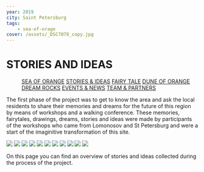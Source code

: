 ```yaml
---
year: 2019
city: Saint Petersburg
tags:
    - sea-of-orage
cover: /assets/_DSC7078_copy.jpg
---
```


# STORIES AND IDEAS

<Menu>
<a href="/sea-of-orange">SEA OF ORANGE</a>
<a href="/sea-of-orange/stories-and-ideas">STORIES & IDEAS</a>
<a href="/sea-of-orange/fairytale">FAIRY TALE</a>
<a href="/sea-of-orange/dune-of-orange">DUNE OF ORANGE</a>
<a href="/sea-of-orange/dreamrocks">DREAM ROCKS</a>
<a href="/sea-of-orange/events-and-news">EVENTS & NEWS</a>
<a href="/sea-of-orange/team-and-partners">TEAM & PARTNERS</a>
</Menu>

The first phase of the project was to get to know the area and ask the local residents to share their memories and dreams for the future of this region by means of workshops and a walking conference. These memories, fairytales, drawings, dreams, stories and ideas were made by participants of the workshops who came from Lomonosov and St Petersburg and were a start of the imaginitive transformation of this site.

<Carousel>
    <img src="/assets/sea-of-orange/sorange_2_1.jpg" />
    <img src="/assets/sea-of-orange/sorange_2_2.jpg" />
    <img src="/assets/sea-of-orange/sorange_2_3.jpg" />
    <img src="/assets/sea-of-orange/sorange_2_4.jpg" />
    <img src="/assets/sea-of-orange/sorange_2_5.jpg" />
    <img src="/assets/sea-of-orange/sorange_2_6.jpg" />
    <img src="/assets/sea-of-orange/sorange_2_7.jpg" />
    <img src="/assets/sea-of-orange/sorange_2_8.jpg" />
    <img src="/assets/sea-of-orange/sorange_2_9.jpg" />
    <img src="/assets/sea-of-orange/sorange_2_10.jpg" />
    <img src="/assets/sea-of-orange/sorange_2_11.jpg" />
</Carousel>

On this page you can find an overview of stories and ideas collected during the process of the project.

<Grid columns="3">
    <Card title="The Ancient Fish" href="/sea-of-orange/the-ancient-fish" src="/assets/sea-of-orange/sorange_si_1.jpg" ratio="4/3" />
    <Card title="Question #1" href="/sea-of-orange/question-1" src="/assets/sea-of-orange/questions_1.jpg" ratio="4/3" />
    <Card title="Observation #1" href="/sea-of-orange/observation-1" src="/assets/sea-of-orange/sorange_si_11.jpg" ratio="4/3" />
    <Card title="Question #2" href="/sea-of-orange/question-2" src="/assets/sea-of-orange/questions_3.jpg" ratio="4/3" />
    <Card title="Marine Animals" href="/sea-of-orange/marine-animals" src="/assets/sea-of-orange/sorange_si_2.jpg" ratio="4/3" />
    <Card title="Lights and Light" href="/sea-of-orange/lights-and-light" src="/assets/sea-of-orange/sorange_si_3.jpg" ratio="4/3" />
    <Card title="Two Angels" href="/sea-of-orange/two-angels" src="/assets/sea-of-orange/sorange_si_4.jpg" ratio="4/3" />
    <Card title="A Ship of Corals" href="/sea-of-orange/ship-of-corals" src="/assets/sea-of-orange/sorange_si_5.jpg" ratio="4/3" />
    <Card title="Storytelling" href="/sea-of-orange/storytelling" src="/assets/sea-of-orange/sorange_si_6.jpg" ratio="4/3" />
    <Card title="The Fountain" href="/sea-of-orange/the-fountain" src="/assets/sea-of-orange/sorange_si_7.jpg" ratio="4/3" />
    <Card title="Park Objects" href="/sea-of-orange/park-objects" src="/assets/sea-of-orange/sorange_si_8.jpg" ratio="4/3" />
    <Card title="Amber" href="/sea-of-orange/amber" src="/assets/sea-of-orange/sorange_si_9.jpg" ratio="4/3" />
    <Card title="The Lighthouse" href="/sea-of-orange/the-lighthouse" src="/assets/sea-of-orange/sorange_si_10.jpg" ratio="4/3" />
</Grid>